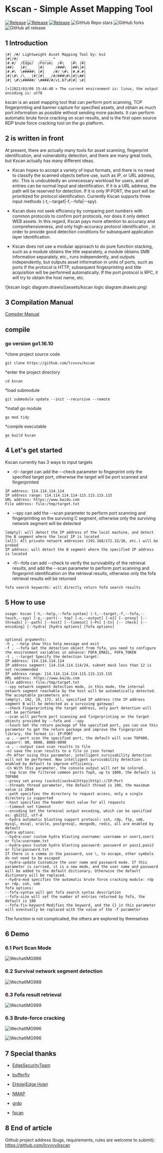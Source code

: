 # Kscan - Simple Asset Mapping Tool
<a href="https://github.com/lcvvvv/kscan"><img alt="Release" src="https://img.shields.io/badge/golang-1.6+-9cf"></a>
<a href="https://github.com/lcvvvv/kscan"><img alt="Release" src="https://img.shields.io/badge/kscan-1.62-ff69b4"></a>
<a href="https://github.com/lcvvvv/kscan"><img alt="Release" src="https://img.shields.io/badge/LICENSE-GPL-important"></a>
![GitHub Repo stars](https://img.shields.io/github/stars/lcvvvv/kscan?color=success)
![GitHub forks](https://img.shields.io/github/forks/lcvvvv/kscan)
![GitHub all release](https://img.shields.io/github/downloads/lcvvvv/kscan/total?color=blueviolet)

## 1 Introduction

````
|#| /#/ Lightweight Asset Mapping Tool by: kv2
|#|/#/  _____   _____ *  _     _   _
|#.#/  /Edge/  /Forum|  /#\   |#\ |#|
|##|   |#|__   |#|     /###\  |##\|#|
|#.#\  \#####\ |#|    /#/_\#\ |#.#.#|
|#|\#\ /\___|#||#|___/#/###\#\|#|\##|
|#| \#\\#####/ \####/#/v1.67\#|#| \#|

[+]2022/03/09 15:44:48 > The current environment is: linux, the output encoding is: utf8
````

kscan is an asset mapping tool that can perform port scanning, TCP fingerprinting and banner capture for specified assets, and obtain as much port information as possible without sending more packets. It can perform automatic brute force cracking on scan results, and is the first open source RDP brute force cracking tool on the go platform.

## 2 is written in front

At present, there are actually many tools for asset scanning, fingerprint identification, and vulnerability detection, and there are many great tools, but Kscan actually has many different ideas.

- Kscan hopes to accept a variety of input formats, and there is no need to classify the scanned objects before use, such as IP, or URL address, etc. This is undoubtedly an unnecessary workload for users, and all entries can be normal Input and identification. If it is a URL address, the path will be reserved for detection. If it is only IP:PORT, the port will be prioritized for protocol identification. Currently Kscan supports three input methods (-t,--target|-f,--fofa|--spy).

- Kscan does not seek efficiency by comparing port numbers with common protocols to confirm port protocols, nor does it only detect WEB assets. In this regard, Kscan pays more attention to accuracy and comprehensiveness, and only high-accuracy protocol identification , in order to provide good detection conditions for subsequent application layer identification.

- Kscan does not use a modular approach to do pure function stacking, such as a module obtains the title separately, a module obtains SMB information separately, etc., runs independently, and outputs independently, but outputs asset information in units of ports, such as ports If the protocol is HTTP, subsequent fingerprinting and title acquisition will be performed automatically. If the port protocol is RPC, it will try to obtain the host name, etc.

![kscan logic diagram.drawio](assets/kscan logic diagram.drawio.png)

## 3 Compilation Manual

[Compiler Manual](https://github.com/lcvvvv/kscan/wiki/%E7%BC%96%E8%AF%91)

## compile

### go version go1.16.10

*clone project source code
~~~
git clone https://github.com/lcvvvv/kscan
~~~
*enter the project directory
~~~
cd kscan
~~~
*load submodule
~~~
git submodule update --init --recursive --remote
~~~
*install go module
~~~
go mod tidy
~~~
*compile executable
~~~
go build kscan
~~~

## 4 Let's get started

Kscan currently has 3 ways to input targets

- -t/--target can add the --check parameter to fingerprint only the specified target port, otherwise the target will be port scanned and fingerprinted

````
IP address: 114.114.114.114
IP address range: 114.114.114.114-115.115.115.115
URL address: https://www.baidu.com
File address: file:/tmp/target.txt
````

- --spy can add the --scan parameter to perform port scanning and fingerprinting on the surviving C segment, otherwise only the surviving network segment will be detected

````
[empty]: will detect the IP address of the local machine, and detect the B segment where the local IP is located
[all]: All private network addresses (192.168/172.32/10, etc.) will be probed
IP address: will detect the B segment where the specified IP address is located
````


- -f/--fofa can add --check to verify the survivability of the retrieval results, and add the --scan parameter to perform port scanning and fingerprint identification on the retrieval results, otherwise only the fofa retrieval results will be returned
````
fofa search keywords: will directly return fofa search results
````

## 5 How to use

````
usage: kscan [-h,--help,--fofa-syntax] (-t,--target,-f,--fofa,--touch,--spy) [-p,--port|-- top] [-o,--output] [-oJ] [--proxy] [--threads] [--path] [--host] [--timeout] [-Pn] [-Cn] [-- check] [--encoding] [--hydra] [hydra options] [fofa options]


optional arguments:
-h , --help show this help message and exit
-f , --fofa Get the detection object from fofa, you need to configure the environment variables in advance: FOFA_EMAIL, FOFA_TOKEN
-t , --target Specify the detection target:
IP address: 114.114.114.114
IP address segment: 114.114.114.114/24, subnet mask less than 12 is not recommended
IP address range: 114.114.114.114-115.115.115.115
URL address: https://www.baidu.com
File address: file:/tmp/target.txt
--spy network segment detection mode, in this mode, the internal network segment reachable by the host will be automatically detected. The acceptable parameters are:
(empty), 192, 10, 172, all, specified IP address (the IP address segment B will be detected as a surviving gateway)
--check Fingerprinting the target address, only port detection will not be performed
--scan will perform port scanning and fingerprinting on the target objects provided by --fofa and --spy
--touch Get the return package of the specified port, you can use this parameter to get the return package and improve the fingerprint library, the format is: IP:PORT
-p , --port scan the specified port, the default will scan TOP400, support: 80, 8080, 8088-8090
-o , --output save scan results to file
-oJ save the scan results to a file in json format
-Pn After using this parameter, intelligent survivability detection will not be performed. Now intelligent survivability detection is enabled by default to improve efficiency.
-Cn With this parameter, the console output will not be colored.
--top Scan the filtered common ports TopX, up to 1000, the default is TOP400
--proxy set proxy (socks5|socks4|https|http)://IP:Port
--threads thread parameter, the default thread is 100, the maximum value is 2048
--path specifies the directory to request access, only a single directory is supported
--host specifies the header Host value for all requests
--timeout set timeout
--encoding Set the terminal output encoding, which can be specified as: gb2312, utf-8
--hydra automatic blasting support protocol: ssh, rdp, ftp, smb, mysql, mssql, oracle, postgresql, mongodb, redis, all are enabled by default
hydra options:
--hydra-user custom hydra blasting username: username or user1,user2 or file:username.txt
--hydra-pass Custom hydra blasting password: password or pass1,pass2 or file:password.txt
If there is a comma in the password, use \, to escape, other symbols do not need to be escaped
--hydra-update Customize the user name and password mode. If this parameter is carried, it is a new mode, and the user name and password will be added to the default dictionary. Otherwise the default dictionary will be replaced.
--hydra-mod specifies the automatic brute force cracking module: rdp or rdp, ssh, smb
fofa options:
--fofa-syntax will get fofa search syntax description
--fofa-size will set the number of entries returned by fofa, the default is 100
--fofa-fix-keyword Modifies the keyword, and the {} in this parameter will eventually be replaced with the value of the -f parameter
````

The function is not complicated, the others are explored by themselves

## 6 Demo

### 6.1 Port Scan Mode

![WechatIMG986](assets/Kscan_v1.6/WechatIMG986.png)

### 6.2 Survival network segment detection

![WechatIMG988](assets/Kscan_v1.6/WechatIMG988.png)

### 6.3 Fofa result retrieval

![WechatIMG989](assets/Kscan_v1.6/WechatIMG989.png)

### 6.3 Brute-force cracking

![WechatIMG996](assets/Kscan_v1.6/WechatIMG996.png)

![WechatIMG996](assets/Kscan_v1.6/WechatIMG1018.png)

## 7 Special thanks

- [EdgeSecurityTeam](https://github.com/EdgeSecurityTeam)

- [bufferfly](https://github.com/dr0op/bufferfly)

- [EHole(Edge Hole)](https://github.com/EdgeSecurityTeam/EHole)

- [NMAP](https://github.com/nmap/nmap/)

- [grdp](https://github.com/tomatome/grdp/)

- [fscan](https://github.com/shadow1ng/fscan)

## 8 End of article

Github project address (bugs, requirements, rules are welcome to submit): https://github.com/lcvvvv/kscan
